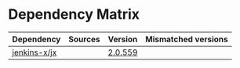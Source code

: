 # Dependency Matrix

Dependency | Sources | Version | Mismatched versions
---------- | ------- | ------- | -------------------
[jenkins-x/jx](https://github.com/jenkins-x/jx.git) |  | [2.0.559](https://github.com/jenkins-x/jx/releases/tag/v2.0.559) | 
